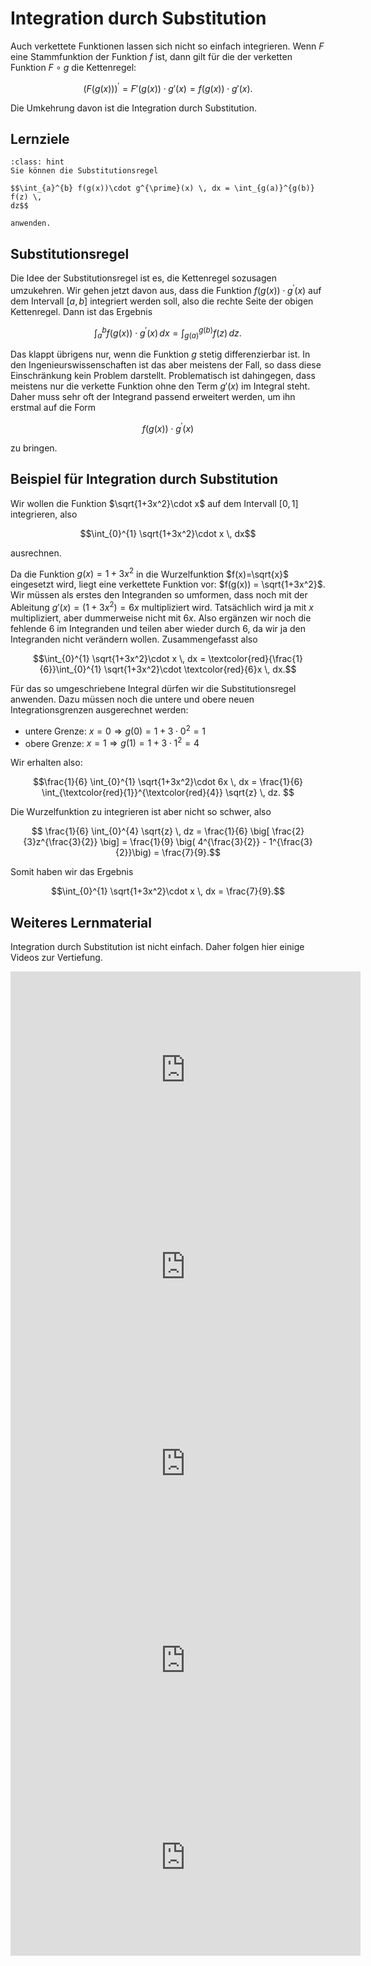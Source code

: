 # Integration durch Substitution

Auch verkettete Funktionen lassen sich nicht so einfach integrieren. Wenn $F$
eine Stammfunktion der Funktion $f$ ist, dann gilt für die der verketten
Funktion $F\circ g$ die Kettenregel:

$$\big(F(g(x))\big)^{\prime} = F'(g(x)) \cdot g'(x) = f(g(x))\cdot g'(x).$$

Die Umkehrung davon ist die Integration durch Substitution.

## Lernziele

```{admonition} Lernziele
:class: hint
Sie können die Substitutionsregel

$$\int_{a}^{b} f(g(x))\cdot g^{\prime}(x) \, dx = \int_{g(a)}^{g(b)} f(z) \,
dz$$

anwenden.
```

## Substitutionsregel

Die Idee der Substitutionsregel ist es, die Kettenregel sozusagen umzukehren.
Wir gehen jetzt davon aus, dass die Funktion $f(g(x))\cdot g^{\prime}(x)$ auf
dem Intervall $[a,b]$ integriert werden soll, also die rechte Seite der obigen
Kettenregel. Dann ist das Ergebnis

$$\int_{a}^{b} f(g(x))\cdot g^{\prime}(x) \, dx = \int_{g(a)}^{g(b)} f(z) \,
dz.$$

Das klappt übrigens nur, wenn die Funktion $g$ stetig differenzierbar ist. In
den Ingenieurswissenschaften ist das aber meistens der Fall, so dass diese
Einschränkung kein Problem darstellt. Problematisch ist dahingegen, dass
meistens nur die verkette Funktion ohne den Term $g'(x)$ im Integral steht.
Daher muss sehr oft der Integrand passend erweitert werden, um ihn erstmal auf
die Form

$$f(g(x))\cdot g^{\prime}(x)$$

zu bringen.

## Beispiel für Integration durch Substitution

Wir wollen die Funktion $\sqrt{1+3x^2}\cdot x$ auf dem Intervall $[0,1]$
integrieren, also

$$\int_{0}^{1} \sqrt{1+3x^2}\cdot x \, dx$$

ausrechnen.

Da die Funktion $g(x)=1+3x^2$ in die Wurzelfunktion $f(x)=\sqrt{x}$ eingesetzt
wird, liegt eine verkettete Funktion vor: $f(g(x)) = \sqrt{1+3x^2}$. Wir müssen
als erstes den Integranden so umformen, dass noch mit der Ableitung
$g'(x)=\left(1+3x^2\right)=6x$ multipliziert wird. Tatsächlich wird ja mit $x$
multipliziert, aber dummerweise nicht mit $6x$. Also ergänzen wir noch die
fehlende $6$ im Integranden und teilen aber wieder durch $6$, da wir ja den
Integranden nicht verändern wollen. Zusammengefasst also

$$\int_{0}^{1} \sqrt{1+3x^2}\cdot x \, dx = 
\textcolor{red}{\frac{1}{6}}\int_{0}^{1} \sqrt{1+3x^2}\cdot \textcolor{red}{6}x \, dx.$$

Für das so umgeschriebene Integral dürfen wir die Substitutionsregel anwenden.
Dazu müssen noch die untere und obere neuen Integrationsgrenzen ausgerechnet
werden:

* untere Grenze: $x = 0 \Rightarrow g(0) = 1+3\cdot 0^2 = 1$
* obere Grenze: $x = 1 \Rightarrow g(1) = 1 + 3\cdot 1^2 = 4$

Wir erhalten also:

$$\frac{1}{6} \int_{0}^{1} \sqrt{1+3x^2}\cdot 6x \, dx =
\frac{1}{6} \int_{\textcolor{red}{1}}^{\textcolor{red}{4}} \sqrt{z} \, dz. $$

Die Wurzelfunktion zu integrieren ist aber nicht so schwer, also

$$ \frac{1}{6} \int_{0}^{4} \sqrt{z} \, dz = \frac{1}{6} \big[
\frac{2}{3}z^{\frac{3}{2}} \big] = \frac{1}{9} \big( 4^{\frac{3}{2}} -
1^{\frac{3}{2}}\big) = \frac{7}{9}.$$

Somit haben wir das Ergebnis

$$\int_{0}^{1} \sqrt{1+3x^2}\cdot x \, dx = \frac{7}{9}.$$

## Weiteres Lernmaterial

Integration durch Substitution ist nicht einfach. Daher folgen hier einige
Videos zur Vertiefung.

<iframe width="560" height="315" src="https://www.youtube.com/embed/Bd7rrWT3fRA" title="YouTube video player" frameborder="0" allow="accelerometer; autoplay; clipboard-write; encrypted-media; gyroscope; picture-in-picture; web-share" allowfullscreen></iframe>

<iframe width="560" height="315" src="https://www.youtube.com/embed/EJH2_GfoguI" title="YouTube video player" frameborder="0" allow="accelerometer; autoplay; clipboard-write; encrypted-media; gyroscope; picture-in-picture; web-share" allowfullscreen></iframe>

<iframe width="560" height="315" src="https://www.youtube.com/embed/FHgo5FEM2bs" title="YouTube video player" frameborder="0" allow="accelerometer; autoplay; clipboard-write; encrypted-media; gyroscope; picture-in-picture; web-share" allowfullscreen></iframe>

<iframe width="560" height="315" src="https://www.youtube.com/embed/fffJ6Y5OYNA" title="YouTube video player" frameborder="0" allow="accelerometer; autoplay; clipboard-write; encrypted-media; gyroscope; picture-in-picture; web-share" allowfullscreen></iframe>

<iframe width="560" height="315" src="https://www.youtube.com/embed/0j55gTZVwy0" title="YouTube video player" frameborder="0" allow="accelerometer; autoplay; clipboard-write; encrypted-media; gyroscope; picture-in-picture; web-share" allowfullscreen></iframe>